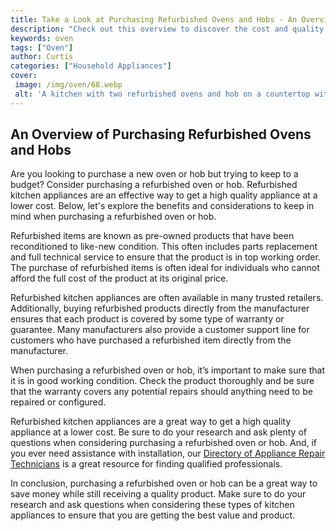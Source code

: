 ```yaml
---
title: Take a Look at Purchasing Refurbished Ovens and Hobs - An Overview of Refurbished Oven and Hob
description: "Check out this overview to discover the cost and quality differences of purchasing refurbished vs new ovens and hobs Find out what to look out for and the pros and cons of buying refurbished"
keywords: oven
tags: ["Oven"]
author: Curtis
categories: ["Household Appliances"]
cover: 
 image: /img/oven/68.webp
 alt: 'A kitchen with two refurbished ovens and hob on a countertop with a yellow wall in the background'
---
```

## An Overview of Purchasing Refurbished Ovens and Hobs 

Are you looking to purchase a new oven or hob but trying to keep to a budget? Consider purchasing a refurbished oven or hob. Refurbished kitchen appliances are an effective way to get a high quality appliance at a lower cost. Below, let's explore the benefits and considerations to keep in mind when purchasing a refurbished oven or hob.

Refurbished items are known as pre-owned products that have been reconditioned to like-new condition. This often includes parts replacement and full technical service to ensure that the product is in top working order. The purchase of refurbished items is often ideal for individuals who cannot afford the full cost of the product at its original price.

Refurbished kitchen appliances are often available in many trusted retailers. Additionally, buying refurbished products directly from the manufacturer ensures that each product is covered by some type of warranty or guarantee. Many manufacturers also provide a customer support line for customers who have purchased a refurbished item directly from the manufacturer.

When purchasing a refurbished oven or hob, it’s important to make sure that it is in good working condition. Check the product thoroughly and be sure that the warranty covers any potential repairs should anything need to be repaired or configured.

Refurbished kitchen appliances are a great way to get a high quality appliance at a lower cost. Be sure to do your research and ask plenty of questions when considering purchasing a refurbished oven or hob. And, if you ever need assistance with installation, our [Directory of Appliance Repair Technicians](./pages/appliance-repair-technicians) is a great resource for finding qualified professionals. 

In conclusion, purchasing a refurbished oven or hob can be a great way to save money while still receiving a quality product. Make sure to do your research and ask questions when considering these types of kitchen appliances to ensure that you are getting the best value and product.
